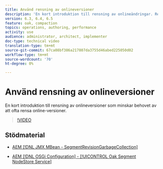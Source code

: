 ```yaml
---
title: Använd rensning av onlineversioner
description: 'En kort introduktion till rensning av onlineändringar. Rensa online-versioner minskar behovet av att ofta rensa offlinerevision. '
version: 6.3, 6.4, 6.5
feature: oak, compaction
topics: operations, authoring, performance
activity: use
audience: administrator, architect, implementer
doc-type: technical video
translation-type: tm+mt
source-git-commit: 67ca08bf386a217807da3755d46abed225050d02
workflow-type: tm+mt
source-wordcount: '70'
ht-degree: 0%

---
```



# Använd rensning av onlineversioner

En kort introduktion till rensning av onlineversioner som minskar behovet av att ofta rensa online-versioner.

>[!VIDEO](https://video.tv.adobe.com/v/17004/?quality=12&learn=on)

## Stödmaterial

* [AEM [!DNL JMX MBean - SegmentRevisionGarbageCollection]](http://localhost:4502/system/console/jmx/org.apache.jackrabbit.oak%3Aname%3DSegment+node+store+revision+garbage+collection%2Ctype%3DSegmentRevisionGarbageCollection)

* [AEM [!DNL OSGi Configuration] -  [!UICONTROL Oak Segment NodeStore Service]](http://localhost:4502/system/console/configMgr/org.apache.jackrabbit.oak.segment.SegmentNodeStoreService)

